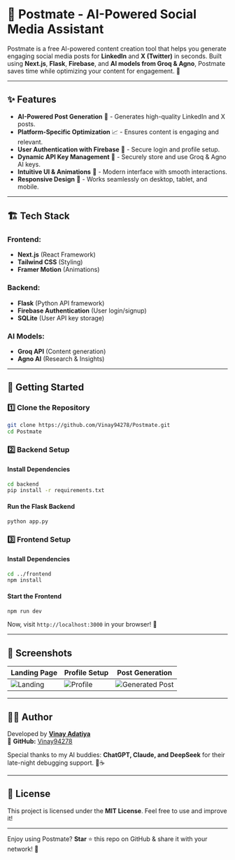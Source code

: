 # 📢 Postmate - AI-Powered Social Media Assistant

Postmate is a free AI-powered content creation tool that helps you generate engaging social media posts for **LinkedIn** and **X (Twitter)** in seconds. Built using **Next.js**, **Flask**, **Firebase**, and **AI models from Groq & Agno**, Postmate saves time while optimizing your content for engagement. 🚀

---

## ✨ Features

- **AI-Powered Post Generation** 🧠 - Generates high-quality LinkedIn and X posts.
- **Platform-Specific Optimization** 📈 - Ensures content is engaging and relevant.
- **User Authentication with Firebase** 🔐 - Secure login and profile setup.
- **Dynamic API Key Management** 🔑 - Securely store and use Groq & Agno AI keys.
- **Intuitive UI & Animations** 🎨 - Modern interface with smooth interactions.
- **Responsive Design** 📱 - Works seamlessly on desktop, tablet, and mobile.

---

## 🏗️ Tech Stack

### Frontend:
- **Next.js** (React Framework)
- **Tailwind CSS** (Styling)
- **Framer Motion** (Animations)

### Backend:
- **Flask** (Python API framework)
- **Firebase Authentication** (User login/signup)
- **SQLite** (User API key storage)

### AI Models:
- **Groq API** (Content generation)
- **Agno AI** (Research & Insights)

---

## 🚀 Getting Started

### 1️⃣ Clone the Repository
```bash
git clone https://github.com/Vinay94278/Postmate.git
cd Postmate
```

### 2️⃣ Backend Setup
#### Install Dependencies
```bash
cd backend
pip install -r requirements.txt
```

#### Run the Flask Backend
```bash
python app.py
```

### 3️⃣ Frontend Setup
#### Install Dependencies
```bash
cd ../frontend
npm install
```

#### Start the Frontend
```bash
npm run dev
```

Now, visit `http://localhost:3000` in your browser! 🎉

---

## 📸 Screenshots

| Landing Page | Profile Setup | Post Generation |
|-------------|--------------|----------------|
| ![Landing](https://via.placeholder.com/300) | ![Profile](https://via.placeholder.com/300) | ![Generated Post](https://via.placeholder.com/300) |

---

## 👨‍💻 Author

Developed by **[Vinay Adatiya](https://www.linkedin.com/in/vinay-adatiya/)**  
🔗 **GitHub:** [Vinay94278](https://github.com/Vinay94278)  

Special thanks to my AI buddies: **ChatGPT, Claude, and DeepSeek** for their late-night debugging support. 🤖☕

---

## 📜 License

This project is licensed under the **MIT License**. Feel free to use and improve it!

---

Enjoy using Postmate? **Star** ⭐ this repo on GitHub & share it with your network! 🚀
